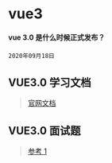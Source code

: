 # vue3

#### vue 3.0 是什么时候正式发布？

`2020年09月18日`

## VUE3.0 学习文档

> [官网文档](https://cn.vuejs.org/)

## VUE3.0 面试题

> [参考 1](https://juejin.cn/post/7139921537896808479)
